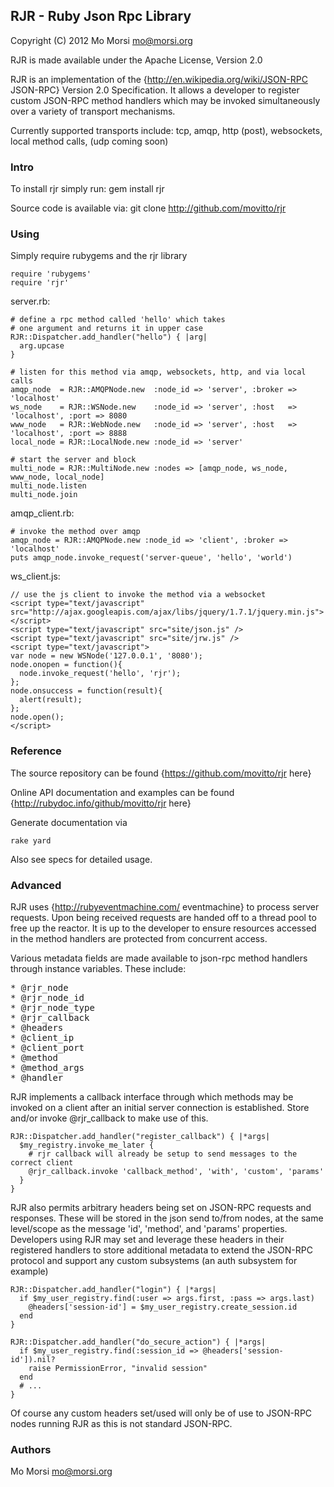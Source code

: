 ## RJR - Ruby Json Rpc Library ##

Copyright (C) 2012 Mo Morsi <mo@morsi.org>

RJR is made available under the Apache License, Version 2.0

RJR is an implementation of the {http://en.wikipedia.org/wiki/JSON-RPC JSON-RPC}
Version 2.0 Specification. It allows a developer to register custom JSON-RPC
method handlers which may be invoked simultaneously over a variety of transport
mechanisms.

Currently supported transports include:
    tcp, amqp, http (post), websockets, local method calls, (udp coming soon)

### Intro ###
To install rjr simply run:
    gem install rjr

Source code is available via:
    git clone http://github.com/movitto/rjr

### Using ###

Simply require rubygems and the rjr library

    require 'rubygems'
    require 'rjr'

server.rb:

    # define a rpc method called 'hello' which takes
    # one argument and returns it in upper case
    RJR::Dispatcher.add_handler("hello") { |arg|
      arg.upcase
    }

    # listen for this method via amqp, websockets, http, and via local calls
    amqp_node  = RJR::AMQPNode.new  :node_id => 'server', :broker => 'localhost'
    ws_node    = RJR::WSNode.new    :node_id => 'server', :host   => 'localhost', :port => 8080
    www_node   = RJR::WebNode.new   :node_id => 'server', :host   => 'localhost', :port => 8888
    local_node = RJR::LocalNode.new :node_id => 'server'

    # start the server and block
    multi_node = RJR::MultiNode.new :nodes => [amqp_node, ws_node, www_node, local_node]
    multi_node.listen
    multi_node.join


amqp_client.rb:

    # invoke the method over amqp
    amqp_node = RJR::AMQPNode.new :node_id => 'client', :broker => 'localhost'
    puts amqp_node.invoke_request('server-queue', 'hello', 'world')


ws_client.js:

    // use the js client to invoke the method via a websocket
    <script type="text/javascript" src="http://ajax.googleapis.com/ajax/libs/jquery/1.7.1/jquery.min.js"></script>
    <script type="text/javascript" src="site/json.js" />
    <script type="text/javascript" src="site/jrw.js" />
    <script type="text/javascript">
    var node = new WSNode('127.0.0.1', '8080');
    node.onopen = function(){
      node.invoke_request('hello', 'rjr');
    };
    node.onsuccess = function(result){
      alert(result);
    };
    node.open();
    </script>

### Reference ###

The source repository can be found {https://github.com/movitto/rjr here}

Online API documentation and examples can be found {http://rubydoc.info/github/movitto/rjr here}

Generate documentation via

    rake yard

Also see specs for detailed usage.

### Advanced ###

RJR uses {http://rubyeventmachine.com/ eventmachine} to process server requests.
Upon being received requests are handed off to a thread pool to free up the reactor.
It is up to the developer to ensure resources accessed in the method handlers
are protected from concurrent access.

Various metadata fields are made available to json-rpc method handlers through
instance variables. These include:


<pre>* @rjr_node
* @rjr_node_id
* @rjr_node_type
* @rjr_callback
* @headers
* @client_ip
* @client_port
* @method
* @method_args
* @handler
</pre>

RJR implements a callback interface through which methods may be invoked on a client
after an initial server connection is established. Store and/or invoke @rjr_callback to make
use of this.

    RJR::Dispatcher.add_handler("register_callback") { |*args|
      $my_registry.invoke_me_later {
        # rjr callback will already be setup to send messages to the correct client
        @rjr_callback.invoke 'callback_method', 'with', 'custom', 'params'
      }
    }

RJR also permits arbitrary headers being set on JSON-RPC requests and responses. These
will be stored in the json send to/from nodes, at the same level/scope as the message
'id', 'method', and 'params' properties. Developers using RJR may set and leverage these headers
in their registered handlers to store additional metadata to extend the JSON-RPC protocol and
support any custom subsystems (an auth subsystem for example)

    RJR::Dispatcher.add_handler("login") { |*args|
      if $my_user_registry.find(:user => args.first, :pass => args.last)
        @headers['session-id'] = $my_user_registry.create_session.id
      end
    }

    RJR::Dispatcher.add_handler("do_secure_action") { |*args|
      if $my_user_registry.find(:session_id => @headers['session-id']).nil?
        raise PermissionError, "invalid session"
      end
      # ...
    }

Of course any custom headers set/used will only be of use to JSON-RPC nodes running
RJR as this is not standard JSON-RPC.


### Authors ###
Mo Morsi <mo@morsi.org>
